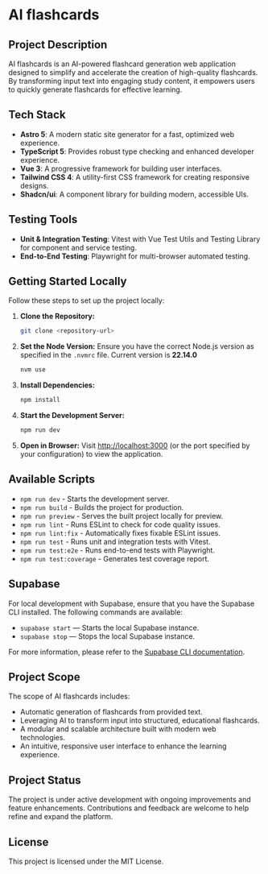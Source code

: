 # AI flashcards

## Project Description

AI flashcards is an AI-powered flashcard generation web application designed to simplify and accelerate the creation of high-quality flashcards. By transforming input text into engaging study content, it empowers users to quickly generate flashcards for effective learning.

## Tech Stack

- **Astro 5**: A modern static site generator for a fast, optimized web experience.
- **TypeScript 5**: Provides robust type checking and enhanced developer experience.
- **Vue 3**: A progressive framework for building user interfaces.
- **Tailwind CSS 4**: A utility-first CSS framework for creating responsive designs.
- **Shadcn/ui**: A component library for building modern, accessible UIs.

## Testing Tools

- **Unit & Integration Testing**: Vitest with Vue Test Utils and Testing Library for component and service testing.
- **End-to-End Testing**: Playwright for multi-browser automated testing.

## Getting Started Locally

Follow these steps to set up the project locally:

1. **Clone the Repository:**

   ```bash
   git clone <repository-url>
   ```

2. **Set the Node Version:**
   Ensure you have the correct Node.js version as specified in the `.nvmrc` file.
   Current version is **22.14.0**

   ```bash
   nvm use
   ```

3. **Install Dependencies:**

   ```bash
   npm install
   ```

4. **Start the Development Server:**

   ```bash
   npm run dev
   ```

5. **Open in Browser:**
   Visit [http://localhost:3000](http://localhost:3000) (or the port specified by your configuration) to view the application.

## Available Scripts

- `npm run dev` - Starts the development server.
- `npm run build` - Builds the project for production.
- `npm run preview` - Serves the built project locally for preview.
- `npm run lint` - Runs ESLint to check for code quality issues.
- `npm run lint:fix` - Automatically fixes fixable ESLint issues.
- `npm run test` - Runs unit and integration tests with Vitest.
- `npm run test:e2e` - Runs end-to-end tests with Playwright.
- `npm run test:coverage` - Generates test coverage report.

## Supabase

For local development with Supabase, ensure that you have the Supabase CLI installed. The following commands are available:

- `supabase start` — Starts the local Supabase instance.
- `supabase stop` — Stops the local Supabase instance.

For more information, please refer to the [Supabase CLI documentation](https://supabase.com/docs/reference/cli).

## Project Scope

The scope of AI flashcards includes:

- Automatic generation of flashcards from provided text.
- Leveraging AI to transform input into structured, educational flashcards.
- A modular and scalable architecture built with modern web technologies.
- An intuitive, responsive user interface to enhance the learning experience.

## Project Status

The project is under active development with ongoing improvements and feature enhancements. Contributions and feedback are welcome to help refine and expand the platform.

## License

This project is licensed under the MIT License.

